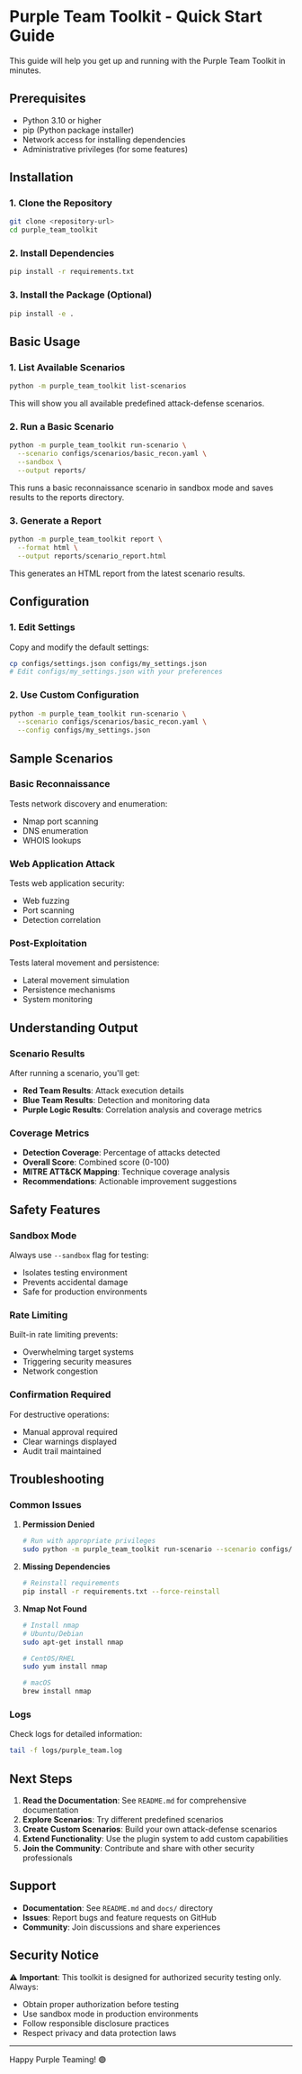 # Purple Team Toolkit - Quick Start Guide

This guide will help you get up and running with the Purple Team Toolkit in minutes.

## Prerequisites

- Python 3.10 or higher
- pip (Python package installer)
- Network access for installing dependencies
- Administrative privileges (for some features)

## Installation

### 1. Clone the Repository

```bash
git clone <repository-url>
cd purple_team_toolkit
```

### 2. Install Dependencies

```bash
pip install -r requirements.txt
```

### 3. Install the Package (Optional)

```bash
pip install -e .
```

## Basic Usage

### 1. List Available Scenarios

```bash
python -m purple_team_toolkit list-scenarios
```

This will show you all available predefined attack-defense scenarios.

### 2. Run a Basic Scenario

```bash
python -m purple_team_toolkit run-scenario \
  --scenario configs/scenarios/basic_recon.yaml \
  --sandbox \
  --output reports/
```

This runs a basic reconnaissance scenario in sandbox mode and saves results to the reports directory.

### 3. Generate a Report

```bash
python -m purple_team_toolkit report \
  --format html \
  --output reports/scenario_report.html
```

This generates an HTML report from the latest scenario results.

## Configuration

### 1. Edit Settings

Copy and modify the default settings:

```bash
cp configs/settings.json configs/my_settings.json
# Edit configs/my_settings.json with your preferences
```

### 2. Use Custom Configuration

```bash
python -m purple_team_toolkit run-scenario \
  --scenario configs/scenarios/basic_recon.yaml \
  --config configs/my_settings.json
```

## Sample Scenarios

### Basic Reconnaissance

Tests network discovery and enumeration:
- Nmap port scanning
- DNS enumeration
- WHOIS lookups

### Web Application Attack

Tests web application security:
- Web fuzzing
- Port scanning
- Detection correlation

### Post-Exploitation

Tests lateral movement and persistence:
- Lateral movement simulation
- Persistence mechanisms
- System monitoring

## Understanding Output

### Scenario Results

After running a scenario, you'll get:
- **Red Team Results**: Attack execution details
- **Blue Team Results**: Detection and monitoring data
- **Purple Logic Results**: Correlation analysis and coverage metrics

### Coverage Metrics

- **Detection Coverage**: Percentage of attacks detected
- **Overall Score**: Combined score (0-100)
- **MITRE ATT&CK Mapping**: Technique coverage analysis
- **Recommendations**: Actionable improvement suggestions

## Safety Features

### Sandbox Mode

Always use `--sandbox` flag for testing:
- Isolates testing environment
- Prevents accidental damage
- Safe for production environments

### Rate Limiting

Built-in rate limiting prevents:
- Overwhelming target systems
- Triggering security measures
- Network congestion

### Confirmation Required

For destructive operations:
- Manual approval required
- Clear warnings displayed
- Audit trail maintained

## Troubleshooting

### Common Issues

1. **Permission Denied**
   ```bash
   # Run with appropriate privileges
   sudo python -m purple_team_toolkit run-scenario --scenario configs/scenarios/basic_recon.yaml
   ```

2. **Missing Dependencies**
   ```bash
   # Reinstall requirements
   pip install -r requirements.txt --force-reinstall
   ```

3. **Nmap Not Found**
   ```bash
   # Install nmap
   # Ubuntu/Debian
   sudo apt-get install nmap
   
   # CentOS/RHEL
   sudo yum install nmap
   
   # macOS
   brew install nmap
   ```

### Logs

Check logs for detailed information:
```bash
tail -f logs/purple_team.log
```

## Next Steps

1. **Read the Documentation**: See `README.md` for comprehensive documentation
2. **Explore Scenarios**: Try different predefined scenarios
3. **Create Custom Scenarios**: Build your own attack-defense scenarios
4. **Extend Functionality**: Use the plugin system to add custom capabilities
5. **Join the Community**: Contribute and share with other security professionals

## Support

- **Documentation**: See `README.md` and `docs/` directory
- **Issues**: Report bugs and feature requests on GitHub
- **Community**: Join discussions and share experiences

## Security Notice

⚠️ **Important**: This toolkit is designed for authorized security testing only. Always:
- Obtain proper authorization before testing
- Use sandbox mode in production environments
- Follow responsible disclosure practices
- Respect privacy and data protection laws

---

Happy Purple Teaming! 🟣
